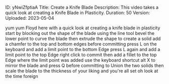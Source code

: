 ID: yNwiZfptiaA
Title: Create a Knife Blade
Description: This video takes a quick look at creating a Knife Blade in Plasticity.
Duration: 50
Version: 
Uploaded: 2023-05-04

yum yum Floyd here with a quick look at
creating a knife blade in plasticity
start by blocking out the shape of the
blade using the line tool bevel the
lower point to curve the blade
then extrude the shape to create a solid
add a chamfer to the top and bottom
edges
before committing press L on the
keyboard and add a limit point to the
bottom Edge press L again and add a
limit point to the top Edge right click
to commit then add a fillet to the top
Edge where the limit point was added use
the keyboard shortcut alt X to mirror
the blade and press Q before committing
to Union the two solids then scale the
blade to the thickness of your liking
and you're all set oh look at the time
foreign
